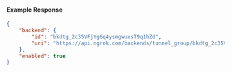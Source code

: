 <!-- Code generated for API Clients. DO NOT EDIT. -->

#### Example Response

```json
{
	"backend": {
		"id": "bkdtg_2c35VFjYg6q4ysmgwuxsT9q1hZd",
		"uri": "https://api.ngrok.com/backends/tunnel_group/bkdtg_2c35VFjYg6q4ysmgwuxsT9q1hZd"
	},
	"enabled": true
}
```
